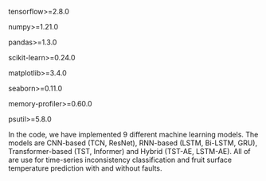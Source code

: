 tensorflow>=2.8.0

numpy>=1.21.0

pandas>=1.3.0

scikit-learn>=0.24.0

matplotlib>=3.4.0

seaborn>=0.11.0

memory-profiler>=0.60.0

psutil>=5.8.0

In the code, we have implemented 9 different machine learning models. The models are CNN-based (TCN, ResNet), RNN-based (LSTM, Bi-LSTM, GRU), Transformer-based (TST, Informer) and Hybrid (TST-AE, LSTM-AE).
All of are use for time-series inconsistency classification and fruit surface temperature prediction with and without faults.  

